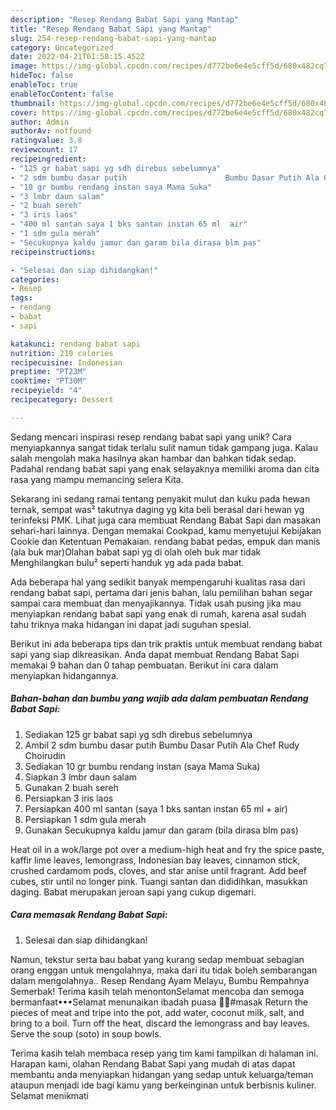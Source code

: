 ```yaml
---
description: "Resep Rendang Babat Sapi yang Mantap"
title: "Resep Rendang Babat Sapi yang Mantap"
slug: 254-resep-rendang-babat-sapi-yang-mantap
category: Uncategorized
date: 2022-04-21T01:58:15.452Z
image: https://img-global.cpcdn.com/recipes/d772be6e4e5cff5d/680x482cq70/rendang-babat-sapi-foto-resep-utama.jpg
hideToc: false
enableToc: true
enableTocContent: false
thumbnail: https://img-global.cpcdn.com/recipes/d772be6e4e5cff5d/680x482cq70/rendang-babat-sapi-foto-resep-utama.jpg
cover: https://img-global.cpcdn.com/recipes/d772be6e4e5cff5d/680x482cq70/rendang-babat-sapi-foto-resep-utama.jpg
author: Admin
authorAv: notfound
ratingvalue: 3.8
reviewcount: 17
recipeingredient:
- "125 gr babat sapi yg sdh direbus sebelumnya"
- "2 sdm bumbu dasar putih                      Bumbu Dasar Putih Ala Chef Rudy Choirudin"
- "10 gr bumbu rendang instan saya Mama Suka"
- "3 lmbr daun salam"
- "2 buah sereh"
- "3 iris laos"
- "400 ml santan saya 1 bks santan instan 65 ml  air"
- "1 sdm gula merah"
- "Secukupnya kaldu jamur dan garam bila dirasa blm pas"
recipeinstructions:

- "Selesai dan siap dihidangkan!"
categories:
- Resep
tags:
- rendang
- babat
- sapi

katakunci: rendang babat sapi 
nutrition: 210 calories
recipecuisine: Indonesian
preptime: "PT23M"
cooktime: "PT30M"
recipeyield: "4"
recipecategory: Dessert

---
```





Sedang mencari inspirasi resep rendang babat sapi yang unik? Cara menyiapkannya sangat tidak terlalu sulit namun tidak gampang juga. Kalau salah mengolah maka hasilnya akan hambar dan bahkan tidak sedap. Padahal rendang babat sapi yang enak selayaknya memiliki aroma dan cita rasa yang mampu memancing selera Kita.





Sekarang ini sedang ramai tentang penyakit mulut dan kuku pada hewan ternak, sempat was² takutnya daging yg kita beli berasal dari hewan yg terinfeksi PMK. Lihat juga cara membuat Rendang Babat Sapi dan masakan sehari-hari lainnya. Dengan memakai Cookpad, kamu menyetujui Kebijakan Cookie dan Ketentuan Pemakaian. rendang babat pedas, empuk dan manis (ala buk mar)Olahan babat sapi yg di olah oleh buk mar tidak Menghilangkan bulu² seperti handuk yg ada pada babat.

Ada beberapa hal yang sedikit banyak mempengaruhi kualitas rasa dari rendang babat sapi, pertama dari jenis bahan, lalu pemilihan bahan segar sampai cara membuat dan menyajikannya. Tidak usah pusing jika mau menyiapkan rendang babat sapi yang enak di rumah, karena asal sudah tahu triknya maka hidangan ini dapat jadi suguhan spesial.






Berikut ini ada beberapa tips dan trik praktis untuk membuat rendang babat sapi yang siap dikreasikan. Anda dapat membuat Rendang Babat Sapi memakai 9 bahan dan 0 tahap pembuatan. Berikut ini cara dalam menyiapkan hidangannya.

<!--inarticleads1-->

##### Bahan-bahan dan bumbu yang wajib ada dalam pembuatan Rendang Babat Sapi:

1. Sediakan 125 gr babat sapi yg sdh direbus sebelumnya
1. Ambil 2 sdm bumbu dasar putih                      Bumbu Dasar Putih Ala Chef Rudy Choirudin
1. Sediakan 10 gr bumbu rendang instan (saya Mama Suka)
1. Siapkan 3 lmbr daun salam
1. Gunakan 2 buah sereh
1. Persiapkan 3 iris laos
1. Persiapkan 400 ml santan (saya 1 bks santan instan 65 ml + air)
1. Persiapkan 1 sdm gula merah
1. Gunakan Secukupnya kaldu jamur dan garam (bila dirasa blm pas)


Heat oil in a wok/large pot over a medium-high heat and fry the spice paste, kaffir lime leaves, lemongrass, Indonesian bay leaves, cinnamon stick, crushed cardamom pods, cloves, and star anise until fragrant. Add beef cubes, stir until no longer pink. Tuangi santan dan dididihkan, masukkan daging. Babat merupakan jeroan sapi yang cukup digemari. 

<!--inarticleads2-->

##### Cara memasak Rendang Babat Sapi:


1. Selesai dan siap dihidangkan!

Namun, tekstur serta bau babat yang kurang sedap membuat sebagian orang enggan untuk mengolahnya, maka dari itu tidak boleh sembarangan dalam mengolahnya.. Resep Rendang Ayam Melayu, Bumbu Rempahnya Semerbak! Terima kasih telah menontonSelamat mencoba dan semoga bermanfaat•••Selamat menunaikan ibadah puasa 🙏😊#masak Return the pieces of meat and tripe into the pot, add water, coconut milk, salt, and bring to a boil. Turn off the heat, discard the lemongrass and bay leaves. Serve the soup (soto) in soup bowls. 

Terima kasih telah membaca resep yang tim kami tampilkan di halaman ini. Harapan kami, olahan Rendang Babat Sapi yang mudah di atas dapat membantu anda menyiapkan hidangan yang sedap untuk keluarga/teman ataupun menjadi ide bagi kamu yang berkeinginan untuk berbisnis kuliner. Selamat menikmati
